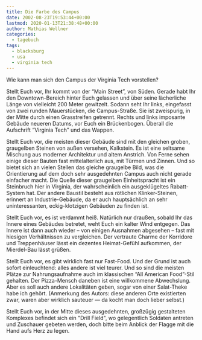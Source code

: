 ```yaml
---
title: Die Farbe des Campus
date: 2002-08-23T19:53:44+00:00
lastmod: 2020-01-13T21:38:48+00:00
author: Mathias Wellner
categories:
  - tagebuch
tags:
  - blacksburg
  - usa
  - virginia tech
---
```

Wie kann man sich den Campus der Virginia Tech vorstellen?
<!--more-->

Stellt Euch vor, Ihr kommt von der &#8220;Main Street&#8221;, von Süden. Gerade habt Ihr den Downtown-Bereich hinter Euch gelassen 
und über seine lächerliche Länge von vielleicht 200 Meter gewitzelt. Sodann seht Ihr links, eingefasst von zwei runden Mauerstücken, 
die Campus-Straße. Sie ist zweispurig, in der Mitte durch einen Grasstreifen getrennt. Rechts und links imposante Gebäude neueren 
Datums, vor Euch ein Brückenbogen. Überall die Aufschrift &#8220;Virginia Tech&#8221; und das Wappen.

Stellt Euch vor, die meisten dieser Gebäude sind mit den gleichen groben, graugelben Steinen von außen versehen, Kalkstein. Es ist 
eine seltsame Mischung aus moderner Architektur und altem Anstrich. Von Ferne sehen einige dieser Bauten fast mittelalterlich aus, 
mit Türmen und Zinnen. Und so bietet sich an vielen Stellen das gleiche graugelbe Bild, was die Orientierung auf dem doch sehr 
ausgedehnten Campus auch nicht gerade einfacher macht. Die Quelle dieser graugelben Einheitspracht ist ein Steinbruch hier in 
Virginia, der wahrscheinlich ein ausgeklügeltes Rabatt-System hat. Der andere Baustil besteht aus rötlichen Klinker-Steinen, 
erinnert an Industrie-Gebäude, da er auch hauptsächlich an sehr uninteressanten, eckig-klotzigen Gebäuden zu finden ist.

Stellt Euch vor, es ist verdammt heiß. Natürlich nur draußen, sobald Ihr das Innere eines Gebäudes betretet, weht Euch ein 
kalter Wind entgegen. Das Innere ist dann auch wieder &#8211; von einigen Ausnahmen abgesehen &#8211; fast mit hiesigen 
Verhältnissen zu vergleichen. Der vertraute Charme der Korridore und Treppenhäuser lässt ein dezentes Heimat-Gefühl aufkommen, 
der Mierdel-Bau lässt grüßen.

Stellt Euch vor, es gibt wirklich fast nur Fast-Food. Und der Grund ist auch sofort einleuchtend: alles andere ist viel teurer. 
Und so sind die meisten Plätze zur Nahrungsaufnahme auch im klassischen &#8220;All American Food&#8221;-Stil gehalten. 
Der Pizza-Mensch daneben ist eine willkommene Abwechslung. Aber es soll auch andere Lokalitäten geben, sogar von einer 
Salat-Theke habe ich gehört. (Anmerkung des Autors: diese anderen Orte existierten zwar, waren aber wirklich sauteuer &mdash; 
da kocht man doch lieber selbst.)

Stellt Euch vor, in der Mitte dieses ausgedehnten, großzügig gestalteten Komplexes befindet sich ein "Drill Field", wo 
gelegentlich Soldaten antreten und Zuschauer gebeten werden, doch bitte beim Anblick der Flagge mit die Hand aufs Herz zu legen.